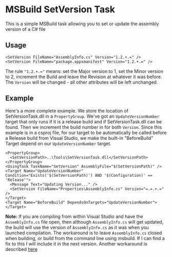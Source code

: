 # MSBuild SetVersion Task #

This is a simple MSBuild task allowing you to set or update the assembly version of a C# file

## Usage ##

    <SetVersion FileName="AssemblyInfo.cs" Version="1.2.+.=" />
    <SetVersion FileName="package.appxmanifest" Version="1.2.+.=" />

The rule `"1.2.+.="` means: set the Major version to 1, set the Minor version to 2, increment the Build and leave the Revision at whatever it was before. The `Version` will be changed - all other attributes will be left unchanged.

## Example ##

Here's a more complete example. We store the location of SetVersionTask.dll in a `PropertyGroup`.
We've got an `UpdateVersionNumber` target that only runs if it is a release build and if SetVersionTask.dll can be found. Then we increment the build number in for both `Version`. Since this example is in a csproj file, for our target to be automatically be called before a Release build from Visual Studio, we make the built-in "BeforeBuild" Target depend on our `UpdateVersionNumber` target.

    <PropertyGroup>
      <SetVersionPath>..\Tools\SetVersionTask.dll</SetVersionPath>
    </PropertyGroup>
    <UsingTask TaskName="SetVersion" AssemblyFile="$(SetVersionPath)" />
    <Target Name="UpdateVersionNumber" Condition="Exists('$(SetVersionPath)') AND '$(Configuration)' == 'Release'">
      <Message Text="Updating Version..." />
      <SetVersion FileName="Properties\AssemblyInfo.cs" Version="=.=.+.=" />
    </Target>
    <Target Name="BeforeBuild" DependsOnTargets="UpdateVersionNumber">  
    </Target>

**Note:** If you are compiling from within Visual Studio and have the `AssemblyInfo.cs` file open, then although `AssemblyInfo.cs` will get updated, the build will use the version of `AssemblyInfo.cs` as it was when you launched compilation. The workaround is to leave `AssemblyInfo.cs` closed when building, or build from the command line using msbuild. If I can find a fix to this I will include it in the next version. Another workaround is described [here](http://stackoverflow.com/questions/9261599/how-to-get-visual-studio-to-reread-source-files-after-beforebuild-processing)
